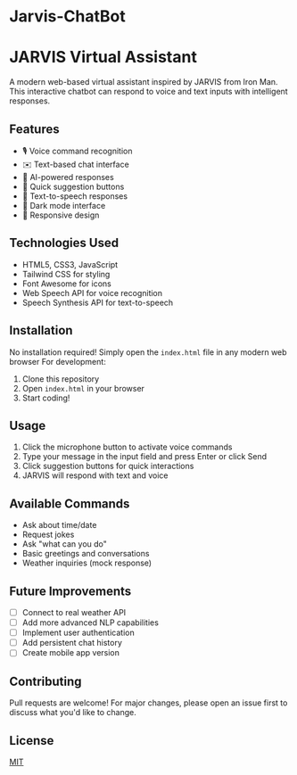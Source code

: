 # Jarvis-ChatBot
# JARVIS Virtual Assistant

A modern web-based virtual assistant inspired by JARVIS from Iron Man. This interactive chatbot can respond to voice and text inputs with intelligent responses.

## Features

-  🎙️ Voice command recognition
-  ✉️ Text-based chat interface
-  🤖 AI-powered responses
-  💬 Quick suggestion buttons
-  🎤 Text-to-speech responses
-  🌙 Dark mode interface
-  📱 Responsive design

## Technologies Used

- HTML5, CSS3, JavaScript
- Tailwind CSS for styling
- Font Awesome for icons
- Web Speech API for voice recognition
- Speech Synthesis API for text-to-speech

## Installation

No installation required! Simply open the `index.html` file in any modern web browser
For development:
1. Clone this repository
2. Open `index.html` in your browser
3. Start coding!

## Usage

1. Click the microphone button to activate voice commands
2. Type your message in the input field and press Enter or click Send
3. Click suggestion buttons for quick interactions
4. JARVIS will respond with text and voice

## Available Commands

- Ask about time/date
- Request jokes
- Ask "what can you do"
- Basic greetings and conversations
- Weather inquiries (mock response)

## Future Improvements

- [ ] Connect to real weather API
- [ ] Add more advanced NLP capabilities
- [ ] Implement user authentication
- [ ] Add persistent chat history
- [ ] Create mobile app version

## Contributing

Pull requests are welcome! For major changes, please open an issue first to discuss what you'd like to change.

## License

[MIT](https://choosealicense.com/licenses/mit/)
